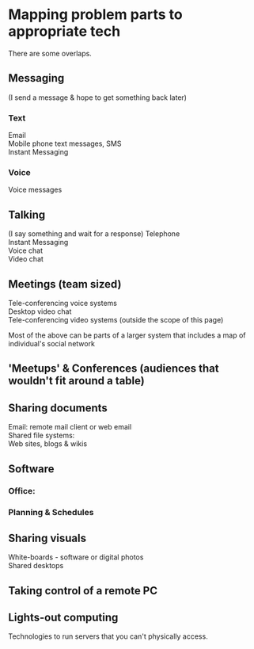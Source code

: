 # Mapping problem parts to appropriate tech
There are some overlaps.

## Messaging
(I send a message & hope to get something back later)
### Text
Email  
Mobile phone text messages, SMS  
Instant Messaging  
### Voice
Voice messages  

## Talking
(I say something and wait for a response)
Telephone  
Instant Messaging  
Voice chat  
Video chat  

## Meetings (team sized)  
Tele-conferencing voice systems  
Desktop video chat  
Tele-conferencing video systems (outside the scope of this page)  

Most of the above can be parts of a larger system that includes a map of individual's social network   

## 'Meetups' & Conferences (audiences that wouldn't fit around a table)  

## Sharing documents
Email: remote mail client or web email  
Shared file systems:  
Web sites, blogs & wikis  

## Software
### Office:
### Planning & Schedules

## Sharing visuals
White-boards - software or digital photos  
Shared desktops  

## Taking control of a remote PC

## Lights-out computing
Technologies to run servers that you can't physically access.
